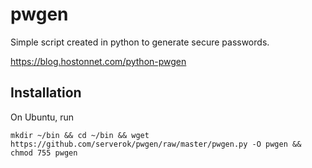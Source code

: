 # pwgen

Simple script created in python to generate secure passwords.

https://blog.hostonnet.com/python-pwgen

## Installation

On Ubuntu, run

```
mkdir ~/bin && cd ~/bin && wget https://github.com/serverok/pwgen/raw/master/pwgen.py -O pwgen && chmod 755 pwgen
```
